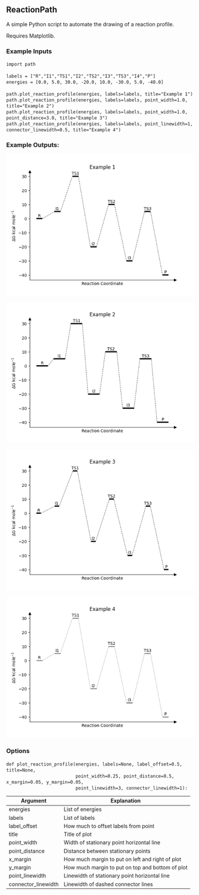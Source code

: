 ## ReactionPath
A simple Python script to automate the drawing of a reaction profile.

Requires Matplotlib.

### Example Inputs
```
import path

labels = ["R","I1","TS1","I2","TS2","I3","TS3","I4","P"]
energies = [0.0, 5.0, 30.0, -20.0, 10.0, -30.0, 5.0, -40.0]

path.plot_reaction_profile(energies, labels=labels, title="Example 1")
path.plot_reaction_profile(energies, labels=labels, point_width=1.0, title="Example 2")
path.plot_reaction_profile(energies, labels=labels, point_width=1.0, point_distance=3.0, title="Example 3")
path.plot_reaction_profile(energies, labels=labels, point_linewidth=1, connector_linewidth=0.5, title="Example 4")

```

### Example Outputs:
![Example Plot](examples/example1.png)

![Example Plot](examples/example2.png)

![Example Plot](examples/example3.png)

![Example Plot](examples/example4.png)

### Options
```
def plot_reaction_profile(energies, labels=None, label_offset=0.5, title=None, 
                          point_width=0.25, point_distance=0.5, x_margin=0.05, y_margin=0.05,
                          point_linewidth=3, connector_linewidth=1):
```

| Argument            | Explanation                                      |
|---------------------|--------------------------------------------------|
| energies            | List of energies                                 |
| labels              | List of labels                                   |
| label_offset        | How much to offset labels from point             |
| title               | Title of plot                                    |
| point_width         | Width of stationary point horizontal line        |
| point_distance      | Distance between stationary points               |
| x_margin            | How much margin to put on left and right of plot |
| y_margin            | How much margin to put on top and bottom of plot |
| point_linewidth     | Linewidth of stationary point horizontal line    |
| connector_linewidth | Linewidth of dashed connector lines              |
